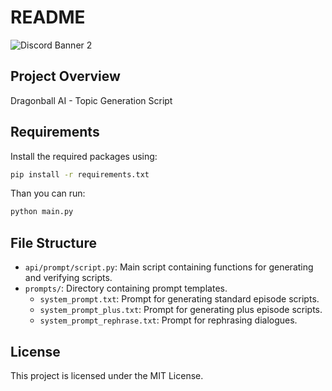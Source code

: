 # README

![Discord Banner 2](https://discord.com/api/guilds/1117065409460441190/widget.png?style=banner2)

## Project Overview

Dragonball AI - Topic Generation Script

## Requirements

Install the required packages using:

```bash
pip install -r requirements.txt
```

Than you can run:

```bash
python main.py
```

## File Structure

- `api/prompt/script.py`: Main script containing functions for generating and verifying scripts.
- `prompts/`: Directory containing prompt templates.
  - `system_prompt.txt`: Prompt for generating standard episode scripts.
  - `system_prompt_plus.txt`: Prompt for generating plus episode scripts.
  - `system_prompt_rephrase.txt`: Prompt for rephrasing dialogues.

## License

This project is licensed under the MIT License.
